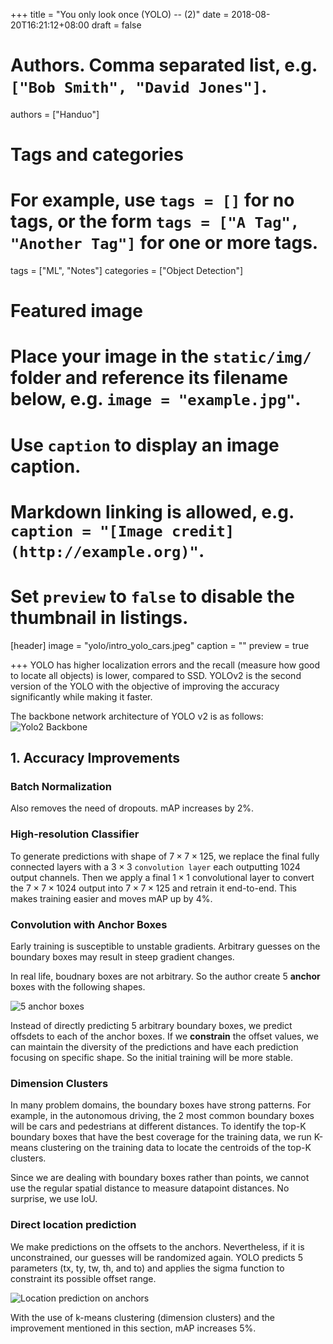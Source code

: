 +++
title = "You only look once (YOLO) -- (2)"
date = 2018-08-20T16:21:12+08:00
draft = false

# Authors. Comma separated list, e.g. `["Bob Smith", "David Jones"]`.
authors = ["Handuo"]

# Tags and categories
# For example, use `tags = []` for no tags, or the form `tags = ["A Tag", "Another Tag"]` for one or more tags.
tags = ["ML", "Notes"]
categories = ["Object Detection"]

# Featured image
# Place your image in the `static/img/` folder and reference its filename below, e.g. `image = "example.jpg"`.
# Use `caption` to display an image caption.
#   Markdown linking is allowed, e.g. `caption = "[Image credit](http://example.org)"`.
# Set `preview` to `false` to disable the thumbnail in listings.
[header]
image = "yolo/intro_yolo_cars.jpeg"
caption = ""
preview = true

+++
YOLO has higher localization errors and the recall (measure how good to locate all objects) is lower, compared to SSD. YOLOv2 is the second version of the YOLO with the objective of improving the accuracy significantly while making it faster.

The backbone network architecture of YOLO v2 is as follows:
![Yolo2 Backbone](/img/yolo/yolo2_net.jpg)

## 1. Accuracy Improvements

### Batch Normalization

Also removes the need of dropouts. mAP increases by 2%.

### High-resolution Classifier

To generate predictions with shape of $7\times 7 \times 125$, we replace the final fully connected layers with a  $3\times 3$ `convolution layer` each outputting 1024 output channels. Then we apply a final $1\times 1$ convolutional layer to convert the $7\times 7 \times 1024$ output into $7\times 7 \times 125$ and retrain it end-to-end. This makes training easier and moves mAP up by 4%.

### Convolution with Anchor Boxes

Early training is susceptible to unstable gradients. Arbitrary guesses on the boundary boxes may result in steep gradient changes.

In real life, boudnary boxes are not arbitrary. So the author create 5 **anchor** boxes with the following shapes.

![5 anchor boxes](/img/yolo/anchor_box.jpeg)

Instead of directly predicting 5 arbitrary boundary boxes, we predict offsdets to each of the anchor boxes. If we **constrain** the offset values, we can maintain the diversity of the predictions and have each prediction focusing on specific shape. So the initial training will be more stable.

### Dimension Clusters

In many problem domains, the boundary boxes have strong patterns. For example, in the autonomous driving, the 2 most common boundary boxes will be cars and pedestrians at different distances. To identify the top-K boundary boxes that have the best coverage for the training data, we run K-means clustering on the training data to locate the centroids of the top-K clusters.

Since we are dealing with boundary boxes rather than points, we cannot use the regular spatial distance to measure datapoint distances. No surprise, we use IoU.

### Direct location prediction

We make predictions on the offsets to the anchors. Nevertheless, if it is unconstrained, our guesses will be randomized again. YOLO predicts 5 parameters (tx, ty, tw, th, and to) and applies the sigma function to constraint its possible offset range.

![Location prediction on anchors](/img/yolo/yolo2_location_predict.jpeg)

With the use of k-means clustering (dimension clusters) and the improvement mentioned in this section, mAP increases 5%.

